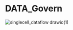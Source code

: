 # DATA_Govern

![singlecell_dataflow drawio(1)](https://github.com/user-attachments/assets/62c39152-9bea-4d50-bb7b-fc434e5589fc)
